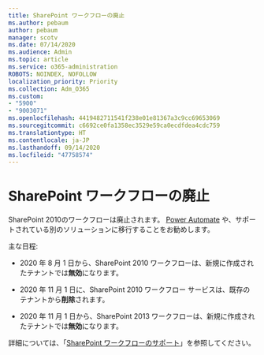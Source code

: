 ```yaml
---
title: SharePoint ワークフローの廃止
ms.author: pebaum
author: pebaum
manager: scotv
ms.date: 07/14/2020
ms.audience: Admin
ms.topic: article
ms.service: o365-administration
ROBOTS: NOINDEX, NOFOLLOW
localization_priority: Priority
ms.collection: Adm_O365
ms.custom:
- "5900"
- "9003071"
ms.openlocfilehash: 4419482711541f238e01e81367a3c9cc69653069
ms.sourcegitcommit: c6692ce0fa1358ec3529e59ca0ecdfdea4cdc759
ms.translationtype: HT
ms.contentlocale: ja-JP
ms.lasthandoff: 09/14/2020
ms.locfileid: "47758574"
---
```

# <a name="sharepoint-workflows-retiring"></a>SharePoint ワークフローの廃止

SharePoint 2010のワークフローは廃止されます。 [Power Automate](https://docs.microsoft.com/power-automate/getting-started) や、サポートされている別のソリューションに移行することをお勧めします。 

主な日程:

- 2020 年 8 月 1 日から、SharePoint 2010 ワークフローは、新規に作成されたテナントでは**無効**になります。

- 2020 年 11 月 1 日に、SharePoint 2010 ワークフロー サービスは、既存のテナントから**削除**されます。

- 2020 年 11 月 1 日から、SharePoint 2013 ワークフローは、新規に作成されたテナントでは**無効**になります。

詳細については、「[SharePoint ワークフローのサポート](https://aka.ms/sp-workflows-support)」を参照してください。